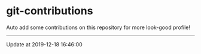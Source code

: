 # git-contributions

Auto add some contributions on this repository for more look-good profile!

---

Update at 2019-12-18 16:46:00
